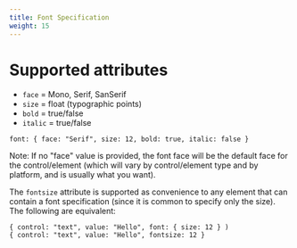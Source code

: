 ```yaml
---
title: Font Specification
weight: 15
---
```


# Supported attributes

* `face` = Mono, Serif, SanSerif
* `size` = float (typographic points)
* `bold` = true/false
* `italic` = true/false

```
font: { face: "Serif", size: 12, bold: true, italic: false }
```

Note: If no "face" value is provided, the font face will be the default face for the control/element (which will vary by control/element
type and by platform, and is usually what you want).

The `fontsize` attribute is supported as convenience to any element that can contain a font specification (since it is common to specify only
the size). The following are equivalent:

    { control: "text", value: "Hello", font: { size: 12 } )
    { control: "text", value: "Hello", fontsize: 12 }
